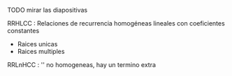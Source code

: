 
TODO mirar las diapositivas

RRHLCC : Relaciones de recurrencia homogéneas lineales con coeficientes constantes
- Raices unicas
- Raices multiples

RRLnHCC : '' no homogeneas, hay un termino extra

